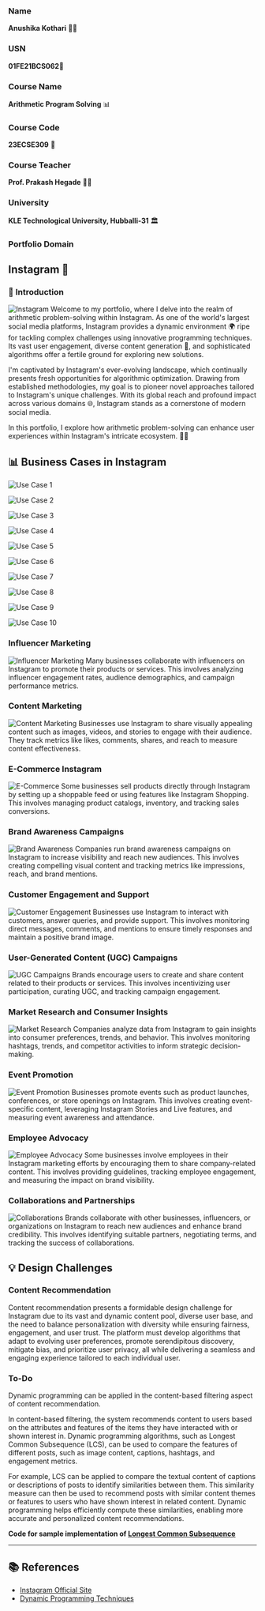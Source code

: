 ### Name 
**Anushika Kothari** 🧑‍🎓
### USN
**01FE21BCS062**🏫

### Course Name
**Arithmetic Program Solving** 📊

### Course Code
**23ECSE309** 🔢

### Course Teacher
**Prof. Prakash Hegade** 👨‍🏫

### University
**KLE Technological University, Hubballi-31** 🏛️

### Portfolio Domain
**Instagram** 📸
----

### 🌟 **Introduction**
![Instagram](https://img.freepik.com/free-photo/pile-3d-instagram-logos_1379-876.jpg?size=626&ext=jpg&ga=GA1.1.2082370165.1716508800&semt=sph)
Welcome to my portfolio, where I delve into the realm of arithmetic problem-solving within Instagram. As one of the world's largest social media platforms, Instagram provides a dynamic environment 🌍 ripe for tackling complex challenges using innovative programming techniques. Its vast user engagement, diverse content generation 📸, and sophisticated algorithms offer a fertile ground for exploring new solutions.

I'm captivated by Instagram's ever-evolving landscape, which continually presents fresh opportunities for algorithmic optimization. Drawing from established methodologies, my goal is to pioneer novel approaches tailored to Instagram's unique challenges. With its global reach and profound impact across various domains 🌐, Instagram stands as a cornerstone of modern social media.

In this portfolio, I explore how arithmetic problem-solving can enhance user experiences within Instagram's intricate ecosystem. 🧠💡



## 📊 Business Cases in Instagram
![Use Case 1](usecase0.png)

![Use Case 2](usecase2.png)

![Use Case 3](usecase3.png)

![Use Case 4](usecase5.png)

![Use Case 5](usecase4.png)

![Use Case 6](usecase8.png)

![Use Case 7](usecase6.png)

![Use Case 8](usecase7.png)

![Use Case 9](usecase9.png)

![Use Case 10](usecase10.png)

### Influencer Marketing
![Influencer Marketing](https://via.placeholder.com/800x400.png?text=Influencer+Marketing)
Many businesses collaborate with influencers on Instagram to promote their products or services. This involves analyzing influencer engagement rates, audience demographics, and campaign performance metrics.

### Content Marketing
![Content Marketing](https://via.placeholder.com/800x400.png?text=Content+Marketing)
Businesses use Instagram to share visually appealing content such as images, videos, and stories to engage with their audience. They track metrics like likes, comments, shares, and reach to measure content effectiveness.

### E-Commerce Instagram
![E-Commerce](https://via.placeholder.com/800x400.png?text=E-Commerce)
Some businesses sell products directly through Instagram by setting up a shoppable feed or using features like Instagram Shopping. This involves managing product catalogs, inventory, and tracking sales conversions.

### Brand Awareness Campaigns
![Brand Awareness](https://via.placeholder.com/800x400.png?text=Brand+Awareness)
Companies run brand awareness campaigns on Instagram to increase visibility and reach new audiences. This involves creating compelling visual content and tracking metrics like impressions, reach, and brand mentions.

### Customer Engagement and Support
![Customer Engagement](https://via.placeholder.com/800x400.png?text=Customer+Engagement)
Businesses use Instagram to interact with customers, answer queries, and provide support. This involves monitoring direct messages, comments, and mentions to ensure timely responses and maintain a positive brand image.

### User-Generated Content (UGC) Campaigns
![UGC Campaigns](https://via.placeholder.com/800x400.png?text=UGC+Campaigns)
Brands encourage users to create and share content related to their products or services. This involves incentivizing user participation, curating UGC, and tracking campaign engagement.

### Market Research and Consumer Insights
![Market Research](https://via.placeholder.com/800x400.png?text=Market+Research)
Companies analyze data from Instagram to gain insights into consumer preferences, trends, and behavior. This involves monitoring hashtags, trends, and competitor activities to inform strategic decision-making.

### Event Promotion
![Event Promotion](https://via.placeholder.com/800x400.png?text=Event+Promotion)
Businesses promote events such as product launches, conferences, or store openings on Instagram. This involves creating event-specific content, leveraging Instagram Stories and Live features, and measuring event awareness and attendance.

### Employee Advocacy
![Employee Advocacy](https://via.placeholder.com/800x400.png?text=Employee+Advocacy)
Some businesses involve employees in their Instagram marketing efforts by encouraging them to share company-related content. This involves providing guidelines, tracking employee engagement, and measuring the impact on brand visibility.

### Collaborations and Partnerships
![Collaborations](https://via.placeholder.com/800x400.png?text=Collaborations)
Brands collaborate with other businesses, influencers, or organizations on Instagram to reach new audiences and enhance brand credibility. This involves identifying suitable partners, negotiating terms, and tracking the success of collaborations.

## 💡 Design Challenges
### Content Recommendation
Content recommendation presents a formidable design challenge for Instagram due to its vast and dynamic content pool, diverse user base, and the need to balance personalization with diversity while ensuring fairness, engagement, and user trust. The platform must develop algorithms that adapt to evolving user preferences, promote serendipitous discovery, mitigate bias, and prioritize user privacy, all while delivering a seamless and engaging experience tailored to each individual user.

### To-Do
Dynamic programming can be applied in the content-based filtering aspect of content recommendation.

In content-based filtering, the system recommends content to users based on the attributes and features of the items they have interacted with or shown interest in. Dynamic programming algorithms, such as Longest Common Subsequence (LCS), can be used to compare the features of different posts, such as image content, captions, hashtags, and engagement metrics.

For example, LCS can be applied to compare the textual content of captions or descriptions of posts to identify similarities between them. This similarity measure can then be used to recommend posts with similar content themes or features to users who have shown interest in related content. Dynamic programming helps efficiently compute these similarities, enabling more accurate and personalized content recommendations.

**Code for sample implementation of [Longest Common Subsequence](all_codes/Longest-Common-Subsequence.cpp)**

---

## 📚 References
- [Instagram Official Site](https://www.instagram.com)
- [Dynamic Programming Techniques](https://en.wikipedia.org/wiki/Dynamic_programming)
